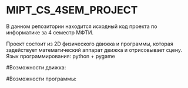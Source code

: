 # MIPT_CS_4SEM_PROJECT

В данном репозитории находится исходный код проекта по информатике за 4 семестр МФТИ.

Проект состоит из 2D физического движка и программы, которая задействует математический аппарат движка и отрисовывает сцену.
Язык программирования: python + pygame

#Возможности движка:

#Возможности программы:
